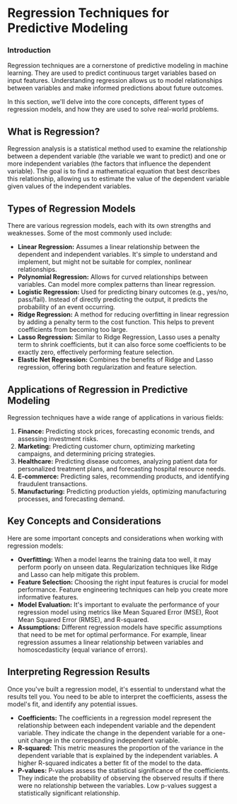 # Regression Techniques for Predictive Modeling

### Introduction

Regression techniques are a cornerstone of predictive modeling in machine learning. They are used to predict continuous target variables based on input features. Understanding regression allows us to model relationships between variables and make informed predictions about future outcomes.

In this section, we'll delve into the core concepts, different types of regression models, and how they are used to solve real-world problems.

## What is Regression?

Regression analysis is a statistical method used to examine the relationship between a dependent variable (the variable we want to predict) and one or more independent variables (the factors that influence the dependent variable). The goal is to find a mathematical equation that best describes this relationship, allowing us to estimate the value of the dependent variable given values of the independent variables.

## Types of Regression Models

There are various regression models, each with its own strengths and weaknesses. Some of the most commonly used include:

* **Linear Regression:** Assumes a linear relationship between the dependent and independent variables. It's simple to understand and implement, but might not be suitable for complex, nonlinear relationships.
* **Polynomial Regression:** Allows for curved relationships between variables. Can model more complex patterns than linear regression.
* **Logistic Regression:** Used for predicting binary outcomes (e.g., yes/no, pass/fail). Instead of directly predicting the output, it predicts the probability of an event occurring.
* **Ridge Regression:** A method for reducing overfitting in linear regression by adding a penalty term to the cost function. This helps to prevent coefficients from becoming too large.
* **Lasso Regression:** Similar to Ridge Regression, Lasso uses a penalty term to shrink coefficients, but it can also force some coefficients to be exactly zero, effectively performing feature selection.
* **Elastic Net Regression:** Combines the benefits of Ridge and Lasso regression, offering both regularization and feature selection.

## Applications of Regression in Predictive Modeling

Regression techniques have a wide range of applications in various fields:

1. **Finance:** Predicting stock prices, forecasting economic trends, and assessing investment risks.
2. **Marketing:** Predicting customer churn, optimizing marketing campaigns, and determining pricing strategies.
3. **Healthcare:** Predicting disease outcomes, analyzing patient data for personalized treatment plans, and forecasting hospital resource needs.
4. **E-commerce:** Predicting sales, recommending products, and identifying fraudulent transactions.
5. **Manufacturing:** Predicting production yields, optimizing manufacturing processes, and forecasting demand.

## Key Concepts and Considerations

Here are some important concepts and considerations when working with regression models:

* **Overfitting:** When a model learns the training data too well, it may perform poorly on unseen data. Regularization techniques like Ridge and Lasso can help mitigate this problem.
* **Feature Selection:** Choosing the right input features is crucial for model performance. Feature engineering techniques can help you create more informative features.
* **Model Evaluation:** It's important to evaluate the performance of your regression model using metrics like Mean Squared Error (MSE), Root Mean Squared Error (RMSE), and R-squared.
* **Assumptions:** Different regression models have specific assumptions that need to be met for optimal performance. For example, linear regression assumes a linear relationship between variables and homoscedasticity (equal variance of errors).

## Interpreting Regression Results

Once you've built a regression model, it's essential to understand what the results tell you. You need to be able to interpret the coefficients, assess the model's fit, and identify any potential issues.

* **Coefficients:** The coefficients in a regression model represent the relationship between each independent variable and the dependent variable. They indicate the change in the dependent variable for a one-unit change in the corresponding independent variable.
* **R-squared:** This metric measures the proportion of the variance in the dependent variable that is explained by the independent variables. A higher R-squared indicates a better fit of the model to the data.
* **P-values:** P-values assess the statistical significance of the coefficients. They indicate the probability of observing the observed results if there were no relationship between the variables. Low p-values suggest a statistically significant relationship.

